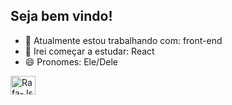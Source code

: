 ## Seja bem vindo!

- 🔭 Atualmente estou trabalhando com: front-end
- 🌱 Irei começar a estudar: React
- 😄 Pronomes: Ele/Dele

<div>
  <img align="center" alt="Rafa-Js" height="30" width="40" src="[https://raw.githubusercontent.com/devicons/devicon/master/icons/javascript/javascript-plain.svg](https://github-readme-stats.vercel.app/api?username=w-tangly&show_icons=true&theme=radical)">
</div>

<!--
**w-tangly/w-tangly** is a ✨ _special_ ✨ repository because its `README.md` (this file) appears on your GitHub profile.

Here are some ideas to get you started:


- 👯 I’m looking to collaborate on ...
- 🤔 I’m looking for help with ...
- 💬 Ask me about ...
- 📫 How to reach me: ...

- ⚡ Fun fact: ...
-->
